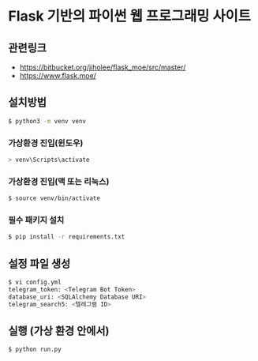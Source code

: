 # Flask 기반의 파이썬 웹 프로그래밍 사이트

## 관련링크
- https://bitbucket.org/jiholee/flask_moe/src/master/
- https://www.flask.moe/

## 설치방법
```bash
$ python3 -m venv venv
```
### 가상환경 진입(윈도우)
```bash
> venv\Scripts\activate
```

### 가상환경 진입(맥 또는 리눅스)
```bash
$ source venv/bin/activate
```

### 필수 패키지 설치
```bash
$ pip install -r requirements.txt
```

## 설정 파일 생성
```bash
$ vi config.yml
telegram_token: <Telegram Bot Token>
database_uri: <SQLAlchemy Database URI>
telegram_search5: <텔레그램 ID>
```

## 실행 (가상 환경 안에서)
```bash
$ python run.py
```
